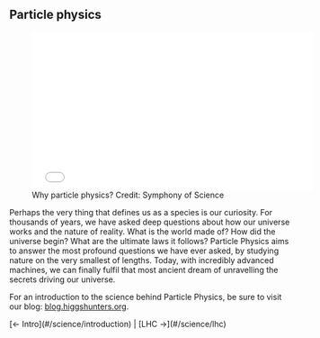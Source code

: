 ## Particle physics

<figure>
  <iframe src="//player.vimeo.com/video/102828577" width="500" height="281" frameborder="0" class="video-embed" webkitallowfullscreen mozallowfullscreen allowfullscreen></iframe>
  <figcaption>Why particle physics? Credit: Symphony of Science</figcaption>
</figure>

Perhaps the very thing that defines us as a species is our curiosity. For thousands of years, we have asked deep questions about how our universe works and the nature of reality.
What is the world made of? How did the universe begin? What are the ultimate laws it follows? Particle Physics aims to answer the most profound questions we have ever asked, by studying nature on the very smallest of lengths. Today, with incredibly advanced machines, we can finally fulfil that most ancient dream of unravelling the secrets driving our universe.

For an introduction to the science behind Particle Physics, be sure to visit our blog: [blog.higgshunters.org](http://blog.higgshunters.org/).

<nav class="sub-pages">
  [← Intro](#/science/introduction) | [LHC →](#/science/lhc)
</nav>
